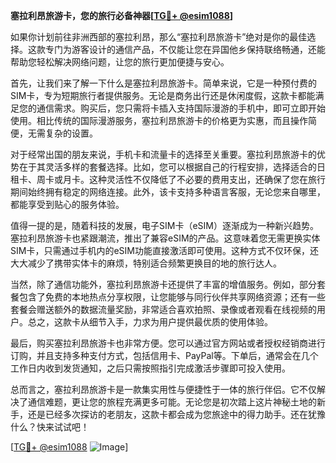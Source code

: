 **塞拉利昂旅游卡，您的旅行必备神器[[TG💪+ @esim1088](https://t.me/s/esim1088)]**

如果你计划前往非洲西部的塞拉利昂，那么“塞拉利昂旅游卡”绝对是你的最佳选择。这款专门为游客设计的通信产品，不仅能让您在异国他乡保持联络畅通，还能帮助您轻松解决网络问题，让您的旅行更加便捷与安心。

首先，让我们来了解一下什么是塞拉利昂旅游卡。简单来说，它是一种预付费的SIM卡，专为短期旅行者提供服务。无论是商务出行还是休闲度假，这款卡都能满足您的通信需求。购买后，您只需将卡插入支持国际漫游的手机中，即可立即开始使用。相比传统的国际漫游服务，塞拉利昂旅游卡的价格更为实惠，而且操作简便，无需复杂的设置。

对于经常出国的朋友来说，手机卡和流量卡的选择至关重要。塞拉利昂旅游卡的优势在于其灵活多样的套餐选择。比如，您可以根据自己的行程安排，选择适合的日租卡、周卡或月卡。这种灵活性不仅降低了不必要的费用支出，还确保了您在旅行期间始终拥有稳定的网络连接。此外，该卡支持多种语言客服，无论您来自哪里，都能享受到贴心的服务体验。

值得一提的是，随着科技的发展，电子SIM卡（eSIM）逐渐成为一种新兴趋势。塞拉利昂旅游卡也紧跟潮流，推出了兼容eSIM的产品。这意味着您无需更换实体SIM卡，只需通过手机内的eSIM功能直接激活即可使用。这种方式不仅环保，还大大减少了携带实体卡的麻烦，特别适合频繁更换目的地的旅行达人。

当然，除了通信功能外，塞拉利昂旅游卡还提供了丰富的增值服务。例如，部分套餐包含了免费的本地热点分享权限，让您能够与同行伙伴共享网络资源；还有一些套餐会赠送额外的数据流量奖励，非常适合喜欢拍照、录像或者观看在线视频的用户。总之，这款卡从细节入手，力求为用户提供最优质的使用体验。

最后，购买塞拉利昂旅游卡也非常方便。您可以通过官方网站或者授权经销商进行订购，并且支持多种支付方式，包括信用卡、PayPal等。下单后，通常会在几个工作日内收到发货通知，之后只需按照指引完成激活步骤即可投入使用。

总而言之，塞拉利昂旅游卡是一款集实用性与便捷性于一体的旅行伴侣。它不仅解决了通信难题，更让您的旅程充满更多可能。无论您是初次踏上这片神秘土地的新手，还是已经多次探访的老朋友，这款卡都会成为您旅途中的得力助手。还在犹豫什么？快来试试吧！

[[TG💪+ @esim1088](https://t.me/s/esim1088) ![Image](https://i.postimg.cc/4NQfJmqS/Snipaste-2025-05-13-00-14-12.png)]